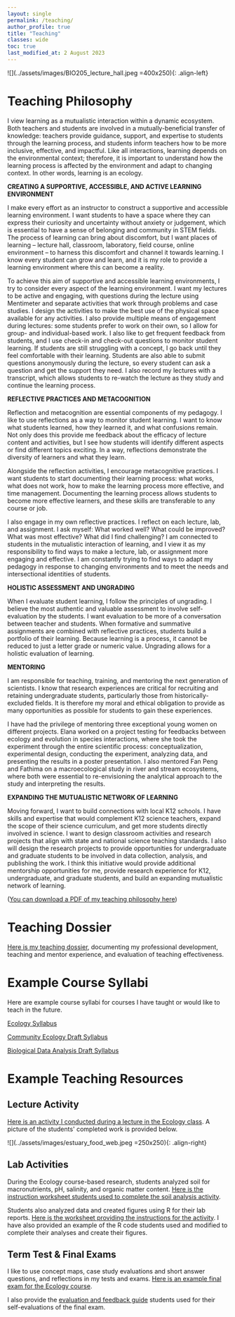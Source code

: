 ```yaml
---
layout: single
permalink: /teaching/
author_profile: true
title: "Teaching"
classes: wide
toc: true
last_modified_at: 2 August 2023
---
```


![](../assets/images/BIO205_lecture_hall.jpeg =400x250){: .align-left} 

# Teaching Philosophy

I view learning as a mutualistic interaction within a dynamic ecosystem. Both teachers and students are involved in a mutually-beneficial transfer of knowledge: teachers provide guidance, support, and expertise to students through the learning process, and students inform teachers how to be more inclusive, effective, and impactful. Like all interactions, learning depends on the environmental context; therefore, it is important to understand how the learning process is affected by the environment and adapt to changing context. In other words, learning is an ecology. 

**CREATING A SUPPORTIVE, ACCESSIBLE, AND ACTIVE LEARNING ENVIRONMENT**

I make every effort as an instructor to construct a supportive and accessible learning environment. I want students to have a space where they can express their curiosity and uncertainty without anxiety or judgement, which is essential to have a sense of belonging and community in STEM fields. The process of learning can bring about discomfort, but I want places of learning – lecture hall, classroom, laboratory, field course, online environment – to harness this discomfort and channel it towards learning. I know every student can grow and learn, and it is my role to provide a learning environment where this can become a reality.

To achieve this aim of supportive and accessible learning environments, I try to consider every aspect of the learning environment. I want my lectures to be active and engaging, with questions during the lecture using Mentimeter and separate activities that work through problems and case studies. I design the activities to make the best use of the physical space available for any activities. I also provide multiple means of engagement during lectures: some students prefer to work on their own, so I allow for group- and individual-based work. I also like to get frequent feedback from students, and I use check-in and check-out questions to monitor student learning. If students are still struggling with a concept, I go back until they feel comfortable with their learning. Students are also able to submit questions anonymously during the lecture, so every student can ask a question and get the support they need. I also record my lectures with a transcript, which allows students to re-watch the lecture as they study and continue the learning process.

**REFLECTIVE PRACTICES AND METACOGNITION**

Reflection and metacognition are essential components of my pedagogy. I like to use reflections as a way to monitor student learning. I want to know what students learned, how they learned it, and what confusions remain. Not only does this provide me feedback about the efficacy of lecture content and activities, but I see how students will identify different aspects or find different topics exciting. In a way, reflections demonstrate the diversity of learners and what they learn.

Alongside the reflection activities, I encourage metacognitive practices. I want students to start documenting their learning process: what works, what does not work, how to make the learning process more effective, and time management. Documenting the learning process allows students to become more effective learners, and these skills are transferable to any course or job.

I also engage in my own reflective practices. I reflect on each lecture, lab, and assignment. I ask myself: What worked well? What could be improved? What was most effective? What did I find challenging? I am connected to students in the mutualistic interaction of learning, and I view it as my responsibility to find ways to make a lecture, lab, or assignment more engaging and effective. I am constantly trying to find ways to adapt my pedagogy in response to changing environments and to meet the needs and intersectional identities of students.

**HOLISTIC ASSESSMENT AND UNGRADING**

When I evaluate student learning, I follow the principles of ungrading. I believe the most authentic and valuable assessment to involve self-evaluation by the students. I want evaluation to be more of a conversation between teacher and students. When formative and summative assignments are combined with reflective practices, students build a portfolio of their learning. Because learning is a process, it cannot be reduced to just a letter grade or numeric value. Ungrading allows for a holistic evaluation of learning.

**MENTORING**

I am responsible for teaching, training, and mentoring the next generation of scientists. I know that research experiences are critical for recruiting and retaining undergraduate students, particularly those from historically-excluded fields. It is therefore my moral and ethical obligation to provide as many opportunities as possible for students to gain these experiences. 

I have had the privilege of mentoring three exceptional young women on different projects. Elana worked on a project testing for feedbacks between ecology and evolution in species interactions, where she took the experiment through the entire scientific process: conceptualization, experimental design, conducting the experiment, analyzing data, and presenting the results in a poster presentation. I also mentored Fan Peng and Fathima on a macroecological study in river and stream ecosystems, where both were essential to re-envisioning the analytical approach to the study and interpreting the results.

**EXPANDING THE MUTUALISTIC NETWORK OF LEARNING**

Moving forward, I want to build connections with local K12 schools. I have skills and expertise that would complement K12 science teachers, expand the scope of their science curriculum, and get more students directly involved in science. I want to design classroom activities and research projects that align with state and national science teaching standards. I also will design the research projects to provide opportunities for undergraduate and graduate students to be involved in data collection, analysis, and publishing the work. I think this initiative would provide additional mentorship opportunities for me, provide research experience for K12, undergraduate, and graduate students, and build an expanding mutualistic network of learning.

([You can download a PDF of my teaching philosophy here](https://dmurraystoker.github.io/assets/docs/dmurraystoker_Teaching_Philosophy.pdf))


# Teaching Dossier

[Here is my teaching dossier](https://dmurraystoker.github.io/assets/docs/dmurraystoker_Teaching_Dossier.pdf), documenting my professional development, teaching and mentor experience, and evaluation of teaching effectiveness.


# Example Course Syllabi

Here are example course syllabi for courses I have taught or would like to teach in the future.

[Ecology Syllabus](https://dmurraystoker.github.io/assets/docs/BIO205_Syllabus_Ecology-Summer_2023.pdf)

[Community Ecology Draft Syllabus](https://dmurraystoker.github.io/assets/docs/BIO300_Syllabus_Community_Ecology.pdf)

[Biological Data Analysis Draft Syllabus](https://dmurraystoker.github.io/assets/docs/BIO380_Syllabus_Biological_Data_Analysis.pdf)


# Example Teaching Resources

## Lecture Activity

[Here is an activity I conducted during a lecture in the Ecology class](https://dmurraystoker.github.io/assets/docs/BIO205_Lecture_9_Activity_Coastal_Estuary.pdf). A picture of the students' completed work is provided below.

![](../assets/images/estuary_food_web.jpeg =250x250){: .align-right} 

## Lab Activities

During the Ecology course-based research, students analyzed soil for macronutrients, pH, salinity, and organic matter content. [Here is the instruction worksheet students used to complete the soil analysis activity](https://dmurraystoker.github.io/assets/docs/B205_S2023_PRA2_Soil_Analysis_Instructions.pdf).

Students also analyzed data and created figures using R for their lab reports. [Here is the worksheet providing the instructions for the activity](https://dmurraystoker.github.io/assets/docs/B205_S2023_PRA5_Data_Analysis_Instructions.pdf). I have also provided an example of the R code students used and modified to complete their analyses and create their figures.

## Term Test & Final Exams

I like to use concept maps, case study evaluations and short answer questions, and reflections in my tests and exams. [Here is an example final exam for the Ecology course](https://dmurraystoker.github.io/assets/docs/BIO205_Final_Exam.pdf).

I also provide the [evaluation and feedback guide](https://dmurraystoker.github.io/assets/docs/BIO205_Final_Exam_Evaluation_Guide.pdf) students used for their self-evaluations of the final exam.


